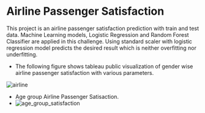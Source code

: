 # Airline Passenger Satisfaction
This project is an airline passenger satisfaction prediction with train and test data.  Machine Learning models, Logistic Regression and Random Forest Classifier are applied in this challenge.  Using standard scaler with logistic regression model predicts the desired result which is neither overfitting nor underfitting.

* The following figure shows tableau public visualization of gender wise airline passenger satisfaction with various parameters.


![airline](https://user-images.githubusercontent.com/83611005/143969976-9a91f465-d508-4f77-975f-15b86bb3d99c.png)

* Age group Airline Passenger Satisaction.
* ![age_group_satisfaction](https://user-images.githubusercontent.com/83611005/145314770-2d53e678-45aa-456f-925f-46d37902a200.png)

